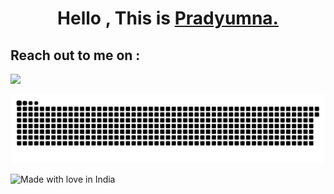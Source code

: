 
<h1 align="center">Hello , This is <a href="https://prady8339.github.io/singhprady/">Pradyumna.</a></h1>



<p align="left">
  <h2 align="left"> Reach out to me on :</h2>
  <a target="_blank"href="https://www.linkedin.com/in/prady8339/"><img src="https://img.shields.io/badge/linkedin-%230077B5.svg?&style=for-the-badge&logo=linkedin&logoColor=white" /></a>&nbsp;&nbsp;&nbsp;&nbsp; 
  
</p>

<p align="left">
  <img src="https://github.com/prady8339/prady8339/blob/output/github-contribution-grid-snake.svg" alt="snake"></center>
</p>

![Made with love in India](https://madewithlove.now.sh/in?heart=true&template=for-the-badge)

